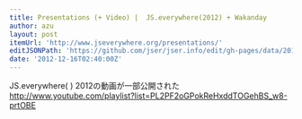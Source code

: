 ```yaml
---
title: Presentations (+ Video) |  JS.everywhere(2012) + Wakanday
author: azu
layout: post
itemUrl: 'http://www.jseverywhere.org/presentations/'
editJSONPath: 'https://github.com/jser/jser.info/edit/gh-pages/data/2012/12/index.json'
date: '2012-12-16T02:40:00Z'
---
```

JS.everywhere( ) 2012の動画が一部公開された
http://www.youtube.com/playlist?list=PL2PF2oGPokReHxddTOGehBS_w8-prtOBE
